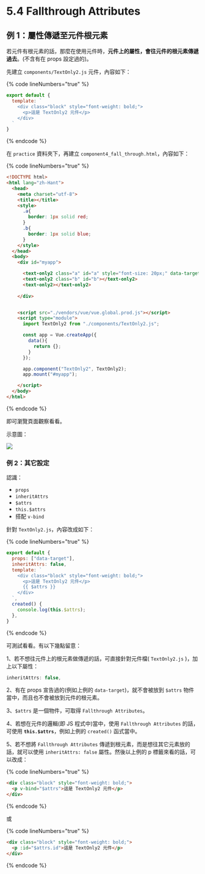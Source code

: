 # 5.4 Fallthrough Attributes

## 例 1：屬性傳遞至元件根元素

若元件有根元素的話，那麼在使用元件時，**元件上的屬性，會往元件的根元素傳遞過去**。(不含有在 props 設定過的)。



先建立 `components/TextOnly2.js` 元件，內容如下：

{% code lineNumbers="true" %}
```javascript
export default {
  template: `
    <div class="block" style="font-weight: bold;">
      <p>這是 TextOnly2 元件</p>
    </div>
  `
}
```
{% endcode %}

在 `practice` 資料夾下，再建立 `component4_fall_through.html`，內容如下：

{% code lineNumbers="true" %}
```html
<!DOCTYPE html>
<html lang="zh-Hant">
  <head>
    <meta charset="utf-8">
    <title></title>
    <style>
      .a{
        border: 1px solid red;
      }
      .b{
        border: 1px solid blue;
      }
    </style>
  </head>
  <body>
    <div id="myapp">

      <text-only2 class="a" id="a" style="font-size: 20px;" data-target="abc"></text-only2>
      <text-only2 class="b" id="b"></text-only2>
      <text-only2></text-only2>
      
    </div>


    <script src="./vendors/vue/vue.global.prod.js"></script>
    <script type="module">
      import TextOnly2 from "./components/TextOnly2.js";

      const app = Vue.createApp({
        data(){
          return {};
        }
      });

      app.component("TextOnly2", TextOnly2);
      app.mount("#myapp");

    </script>
  </body>
</html>
```
{% endcode %}

即可瀏覽頁面觀察看看。

示意圖：

![](../.gitbook/assets/fallthrough\_attrs.png)





### 例 2：其它設定

認識：

* `props`
* `inheritAttrs`
* `$attrs`
* `this.$attrs`
* 搭配 `v-bind`



針對 `TextOnly2.js`，內容改成如下：

{% code lineNumbers="true" %}
```javascript
export default {
  props: ["data-target"],
  inheritAttrs: false,
  template: `
    <div class="block" style="font-weight: bold;">
      <p>這是 TextOnly2 元件</p>
      {{ $attrs }}
    </div>
  `,
  created() {
    console.log(this.$attrs);
  },
}

```
{% endcode %}

可測試看看。有以下幾點留意：



1、若不想往元件上的根元素做傳遞的話，可直接針對元件檔( `TextOnly2.js` )，加上以下屬性：

```javascript
inheritAttrs: false,
```

2、有在 props 宣告過的(例如上例的 `data-target`)，就不會被放到 `$attrs` 物件當中，而且也不會被放到元件的根元素。

3、`$attrs` 是一個物件，可取得 `Fallthrough Attributes`。

4、若想在元件的邏輯(即 JS 程式中)當中，使用 `Fallthrough Attributes` 的話，可使用 **`this.$attrs`**，例如上例的 `created()` 函式當中。

5、若不想將 `Fallthrough Attributes` 傳遞到根元素，而是想往其它元素放的話，就可以使用 `inheritAttrs: false` 屬性。然後以上例的 p 標籤來看的話，可以改成：

{% code lineNumbers="true" %}
```html
<div class="block" style="font-weight: bold;">
  <p v-bind="$attrs">這是 TextOnly2 元件</p>
</div>
```
{% endcode %}

或

{% code lineNumbers="true" %}
```html
<div class="block" style="font-weight: bold;">
  <p :id="$attrs.id">這是 TextOnly2 元件</p>
</div>
```
{% endcode %}

